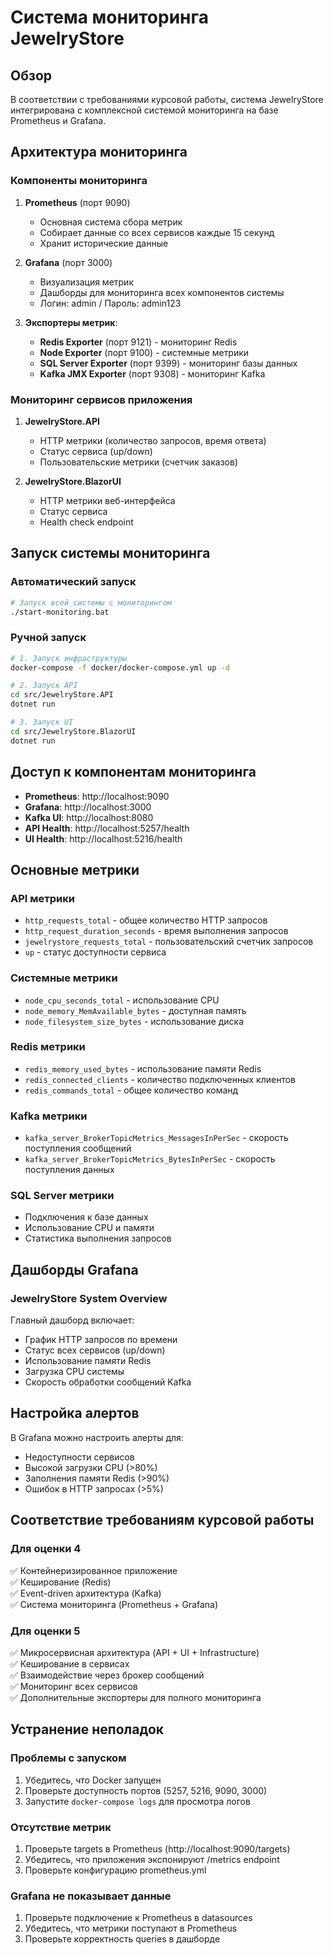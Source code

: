 # Система мониторинга JewelryStore

## Обзор

В соответствии с требованиями курсовой работы, система JewelryStore интегрирована с комплексной системой мониторинга на базе Prometheus и Grafana.

## Архитектура мониторинга

### Компоненты мониторинга

1. **Prometheus** (порт 9090)
   - Основная система сбора метрик
   - Собирает данные со всех сервисов каждые 15 секунд
   - Хранит исторические данные

2. **Grafana** (порт 3000)
   - Визуализация метрик
   - Дашборды для мониторинга всех компонентов системы
   - Логин: admin / Пароль: admin123

3. **Экспортеры метрик**:
   - **Redis Exporter** (порт 9121) - мониторинг Redis
   - **Node Exporter** (порт 9100) - системные метрики
   - **SQL Server Exporter** (порт 9399) - мониторинг базы данных
   - **Kafka JMX Exporter** (порт 9308) - мониторинг Kafka

### Мониторинг сервисов приложения

1. **JewelryStore.API**
   - HTTP метрики (количество запросов, время ответа)
   - Статус сервиса (up/down)
   - Пользовательские метрики (счетчик заказов)

2. **JewelryStore.BlazorUI**
   - HTTP метрики веб-интерфейса
   - Статус сервиса
   - Health check endpoint

## Запуск системы мониторинга

### Автоматический запуск
```bash
# Запуск всей системы с мониторингом
./start-monitoring.bat
```

### Ручной запуск
```bash
# 1. Запуск инфраструктуры
docker-compose -f docker/docker-compose.yml up -d

# 2. Запуск API
cd src/JewelryStore.API
dotnet run

# 3. Запуск UI
cd src/JewelryStore.BlazorUI  
dotnet run
```

## Доступ к компонентам мониторинга

- **Prometheus**: http://localhost:9090
- **Grafana**: http://localhost:3000
- **Kafka UI**: http://localhost:8080
- **API Health**: http://localhost:5257/health
- **UI Health**: http://localhost:5216/health

## Основные метрики

### API метрики
- `http_requests_total` - общее количество HTTP запросов
- `http_request_duration_seconds` - время выполнения запросов
- `jewelrystore_requests_total` - пользовательский счетчик запросов
- `up` - статус доступности сервиса

### Системные метрики
- `node_cpu_seconds_total` - использование CPU
- `node_memory_MemAvailable_bytes` - доступная память
- `node_filesystem_size_bytes` - использование диска

### Redis метрики
- `redis_memory_used_bytes` - использование памяти Redis
- `redis_connected_clients` - количество подключенных клиентов
- `redis_commands_total` - общее количество команд

### Kafka метрики
- `kafka_server_BrokerTopicMetrics_MessagesInPerSec` - скорость поступления сообщений
- `kafka_server_BrokerTopicMetrics_BytesInPerSec` - скорость поступления данных

### SQL Server метрики
- Подключения к базе данных
- Использование CPU и памяти
- Статистика выполнения запросов

## Дашборды Grafana

### JewelryStore System Overview
Главный дашборд включает:
- График HTTP запросов по времени
- Статус всех сервисов (up/down)
- Использование памяти Redis
- Загрузка CPU системы
- Скорость обработки сообщений Kafka

## Настройка алертов

В Grafana можно настроить алерты для:
- Недоступности сервисов
- Высокой загрузки CPU (>80%)
- Заполнения памяти Redis (>90%)
- Ошибок в HTTP запросах (>5%)

## Соответствие требованиям курсовой работы

### Для оценки 4
✅ Контейнеризированное приложение  
✅ Кеширование (Redis)  
✅ Event-driven архитектура (Kafka)  
✅ Система мониторинга (Prometheus + Grafana)  

### Для оценки 5
✅ Микросервисная архитектура (API + UI + Infrastructure)  
✅ Кеширование в сервисах  
✅ Взаимодействие через брокер сообщений  
✅ Мониторинг всех сервисов  
✅ Дополнительные экспортеры для полного мониторинга  

## Устранение неполадок

### Проблемы с запуском
1. Убедитесь, что Docker запущен
2. Проверьте доступность портов (5257, 5216, 9090, 3000)
3. Запустите `docker-compose logs` для просмотра логов

### Отсутствие метрик
1. Проверьте targets в Prometheus (http://localhost:9090/targets)
2. Убедитесь, что приложения экспонируют /metrics endpoint
3. Проверьте конфигурацию prometheus.yml

### Grafana не показывает данные
1. Проверьте подключение к Prometheus в datasources
2. Убедитесь, что метрики поступают в Prometheus
3. Проверьте корректность queries в дашборде 